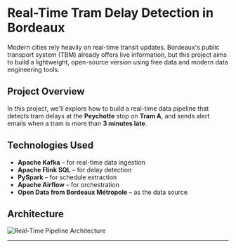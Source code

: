 # Real-Time Tram Delay Detection in Bordeaux

Modern cities rely heavily on real-time transit updates. Bordeaux's public transport system (TBM) already offers live information, but this project aims to build a lightweight, open-source version using free data and modern data engineering tools.

## Project Overview

In this project, we'll explore how to build a real-time data pipeline that detects tram delays at the **Peychotte** stop on **Tram A**, and sends alert emails when a tram is more than **3 minutes late**.

## Technologies Used

- **Apache Kafka** – for real-time data ingestion  
- **Apache Flink SQL** – for delay detection  
- **PySpark** – for schedule extraction  
- **Apache Airflow** – for orchestration  
- **Open Data from Bordeaux Métropole** – as the data source

## Architecture

![Real-Time Pipeline Architecture]()

---
